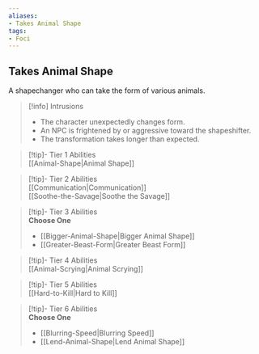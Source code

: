 ```yaml
---
aliases:
- Takes Animal Shape
tags:
- Foci
---
```


  
## Takes Animal Shape  
A shapechanger who can take the form of various animals.  

>[!info] Intrusions  
>- The character unexpectedly changes form.  
>- An NPC is frightened by or aggressive toward the shapeshifter.  
>- The transformation takes longer than expected.  


>[!tip]- Tier 1 Abilities  
> [[Animal-Shape|Animal Shape]]  


>[!tip]- Tier 2 Abilities  
> [[Communication|Communication]]  
> [[Soothe-the-Savage|Soothe the Savage]]  


>[!tip]- Tier 3 Abilities  
> **Choose One**  
>- [[Bigger-Animal-Shape|Bigger Animal Shape]]  
>- [[Greater-Beast-Form|Greater Beast Form]]  


>[!tip]- Tier 4 Abilities  
> [[Animal-Scrying|Animal Scrying]]  


>[!tip]- Tier 5 Abilities  
> [[Hard-to-Kill|Hard to Kill]]  


>[!tip]- Tier 6 Abilities  
> **Choose One**  
>- [[Blurring-Speed|Blurring Speed]]  
>- [[Lend-Animal-Shape|Lend Animal Shape]]